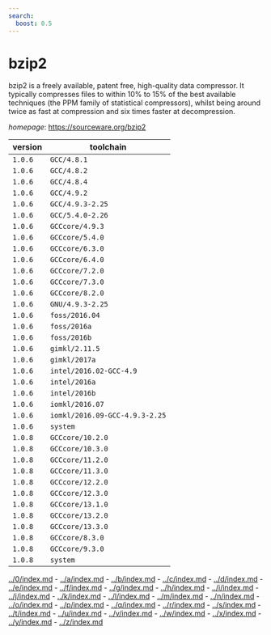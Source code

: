 ```yaml
---
search:
  boost: 0.5
---
```

# bzip2

bzip2 is a freely available, patent free, high-quality data compressor. It typically  compresses files to within 10% to 15% of the best available techniques (the PPM family of statistical  compressors), whilst being around twice as fast at compression and six times faster at decompression.

*homepage*: <https://sourceware.org/bzip2>

version | toolchain
--------|----------
``1.0.6`` | ``GCC/4.8.1``
``1.0.6`` | ``GCC/4.8.2``
``1.0.6`` | ``GCC/4.8.4``
``1.0.6`` | ``GCC/4.9.2``
``1.0.6`` | ``GCC/4.9.3-2.25``
``1.0.6`` | ``GCC/5.4.0-2.26``
``1.0.6`` | ``GCCcore/4.9.3``
``1.0.6`` | ``GCCcore/5.4.0``
``1.0.6`` | ``GCCcore/6.3.0``
``1.0.6`` | ``GCCcore/6.4.0``
``1.0.6`` | ``GCCcore/7.2.0``
``1.0.6`` | ``GCCcore/7.3.0``
``1.0.6`` | ``GCCcore/8.2.0``
``1.0.6`` | ``GNU/4.9.3-2.25``
``1.0.6`` | ``foss/2016.04``
``1.0.6`` | ``foss/2016a``
``1.0.6`` | ``foss/2016b``
``1.0.6`` | ``gimkl/2.11.5``
``1.0.6`` | ``gimkl/2017a``
``1.0.6`` | ``intel/2016.02-GCC-4.9``
``1.0.6`` | ``intel/2016a``
``1.0.6`` | ``intel/2016b``
``1.0.6`` | ``iomkl/2016.07``
``1.0.6`` | ``iomkl/2016.09-GCC-4.9.3-2.25``
``1.0.6`` | ``system``
``1.0.8`` | ``GCCcore/10.2.0``
``1.0.8`` | ``GCCcore/10.3.0``
``1.0.8`` | ``GCCcore/11.2.0``
``1.0.8`` | ``GCCcore/11.3.0``
``1.0.8`` | ``GCCcore/12.2.0``
``1.0.8`` | ``GCCcore/12.3.0``
``1.0.8`` | ``GCCcore/13.1.0``
``1.0.8`` | ``GCCcore/13.2.0``
``1.0.8`` | ``GCCcore/13.3.0``
``1.0.8`` | ``GCCcore/8.3.0``
``1.0.8`` | ``GCCcore/9.3.0``
``1.0.8`` | ``system``

[../0/index.md](0) - [../a/index.md](a) - [../b/index.md](b) - [../c/index.md](c) - [../d/index.md](d) - [../e/index.md](e) - [../f/index.md](f) - [../g/index.md](g) - [../h/index.md](h) - [../i/index.md](i) - [../j/index.md](j) - [../k/index.md](k) - [../l/index.md](l) - [../m/index.md](m) - [../n/index.md](n) - [../o/index.md](o) - [../p/index.md](p) - [../q/index.md](q) - [../r/index.md](r) - [../s/index.md](s) - [../t/index.md](t) - [../u/index.md](u) - [../v/index.md](v) - [../w/index.md](w) - [../x/index.md](x) - [../y/index.md](y) - [../z/index.md](z)

